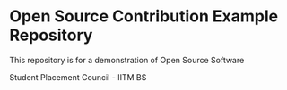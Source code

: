 # Open Source Contribution Example Repository

This repository is for a demonstration of Open Source Software

Student Placement Council - IITM BS
